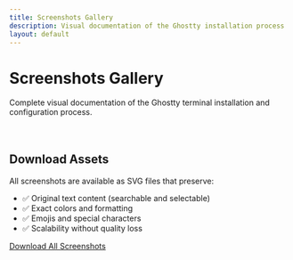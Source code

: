 ```yaml
---
title: Screenshots Gallery
description: Visual documentation of the Ghostty installation process
layout: default
---
```


# Screenshots Gallery

Complete visual documentation of the Ghostty terminal installation and configuration process.

<div class="gallery-grid">
</div>

<style>
.gallery-grid {
  display: grid;
  grid-template-columns: repeat(auto-fit, minmax(400px, 1fr));
  gap: 2rem;
  margin: 2rem 0;
}

.gallery-item {
  border: 1px solid #e1e4e8;
  border-radius: 8px;
  padding: 1rem;
  background: #f6f8fa;
}

.screenshot-container {
  margin-top: 1rem;
}

.screenshot-container img {
  width: 100%;
  height: auto;
  border-radius: 4px;
  box-shadow: 0 2px 8px rgba(0,0,0,0.1);
}
</style>

## Download Assets

All screenshots are available as SVG files that preserve:
- ✅ Original text content (searchable and selectable)
- ✅ Exact colors and formatting
- ✅ Emojis and special characters
- ✅ Scalability without quality loss

[Download All Screenshots](./assets/screenshots/20250921-164227-ghostty-install/)
